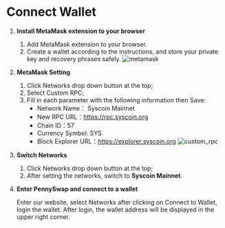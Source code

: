 # Connect Wallet

1. **Install MetaMask extension to your browser**
    1. Add MetaMask extension to your browser.
    2. Create a wallet according to the instructions, and store your private key and recovery phrases safely.
![metamask](https://sheepdex.gitbook.io/~/files/v0/b/gitbook-x-prod.appspot.com/o/spaces%2FURRq2NOcXp3IqUPuaQFB%2Fuploads%2FCVPBmpIhiiWnx9kGq08Z%2Fmetamask.png?alt=media&token=706b13a2-3327-4f24-81d9-4cfc36fac928)

2. **MetaMask Setting**
    1. Click Networks drop down button at the top;
    2. Select Custom RPC;
    3. Fill in each parameter with the following information then Save:
        * Network Name： Syscoin Mainnet
        * New RPC URL：https://rpc.syscoin.org
        * Chain ID：57
        * Currency Symbol: SYS
        * Block Explorer URL：https://explorer.syscoin.org
![custom_rpc](https://sheepdex.gitbook.io/~/files/v0/b/gitbook-x-prod.appspot.com/o/spaces%2FURRq2NOcXp3IqUPuaQFB%2Fuploads%2F0rpbirmbHhqxYWdmoAgU%2Fmetamask%20setting.jpg?alt=media&token=86dd4a13-80d6-4c1f-ab81-7186a7d161ff)

3. **Switch Networks**
    1. Click Networks drop down button at the top;
    2. After setting the networks, switch to **Syscoin Mainnet**.

4. **Enter PennySwap and connect to a wallet**

    Enter our website, select Networks after clicking on Connect to Wallet, login the wallet. After login, the wallet address will be displayed in the upper right corner.